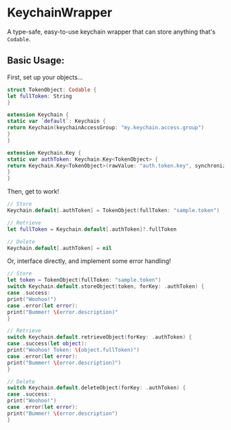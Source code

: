 # KeychainWrapper
A type-safe, easy-to-use keychain wrapper that can store anything that's `Codable`.

## Basic Usage:

First, set up your objects...
```swift
struct TokenObject: Codable {
let fullToken: String
}

extension Keychain {
static var `default`: Keychain {
return Keychain(keychainAccessGroup: "my.keychain.access.group")
}
}

extension Keychain.Key {
static var authToken: Keychain.Key<TokenObject> {
return Keychain.Key<TokenObject>(rawValue: "auth.token.key", synchronize: true)
}
}
```

Then, get to work!

```swift
// Store
Keychain.default[.authToken] = TokenObject(fullToken: "sample.token")

// Retrieve
let fullToken = Keychain.default[.authToken]?.fullToken

// Delete
Keychain.default[.authToken] = nil
```

Or, interface directly, and implement some error handling!
```swift
// Store
let token = TokenObject(fullToken: "sample.token")
switch Keychain.default.storeObject(token, forKey: .authToken) {
case .success:
print("Woohoo!")
case .error(let error):
print("Bummer! \(error.description)"
}

// Retrieve
switch Keychain.default.retrieveObject(forKey: .authToken) {
case .success(let object):
print("Woohoo! Token: \(object.fullToken)")
case .error(let error):
print("Bummer! \(error.description)")
}

// Delete
switch Keychain.default.deleteObject(forKey: .authToken) {
case .success:
print("Woohoo!")
case .error(let error):
print("Bummer! \(error.description")
}
```

